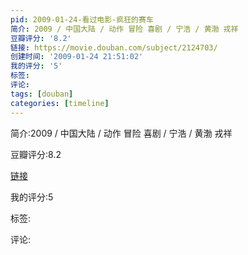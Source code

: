 ```yaml
---
pid: 2009-01-24-看过电影-疯狂的赛车
简介: 2009 / 中国大陆 / 动作 冒险 喜剧 / 宁浩 / 黄渤 戎祥
豆瓣评分: '8.2'
链接: https://movie.douban.com/subject/2124703/
创建时间: '2009-01-24 21:51:02'
我的评分: '5'
标签:
评论:
tags: [douban]
categories: [timeline]
---
```

简介:2009 / 中国大陆 / 动作 冒险 喜剧 / 宁浩 / 黄渤 戎祥

豆瓣评分:8.2

[链接](https://movie.douban.com/subject/2124703/)

我的评分:5

标签:

评论:

